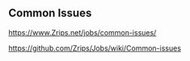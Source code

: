 
## Common Issues

<https://www.Zrips.net/jobs/common-issues/>

<https://github.com/Zrips/Jobs/wiki/Common-issues>